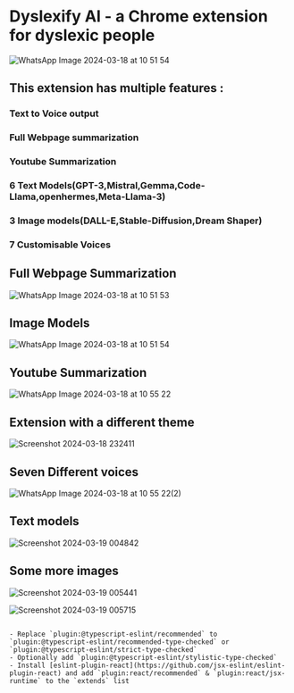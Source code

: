 # Dyslexify AI - a Chrome extension for dyslexic people

![WhatsApp Image 2024-03-18 at 10 51 54](https://github.com/Arpit-Kumar231/Dyslexsify/assets/142097093/a86e9326-5f74-453f-a303-b8d08c0787e9)

## This extension has multiple features :

### Text to Voice output

### Full Webpage summarization

### Youtube Summarization

### 6 Text Models(GPT-3,Mistral,Gemma,Code-Llama,openhermes,Meta-Llama-3)

### 3 Image models(DALL-E,Stable-Diffusion,Dream Shaper)

### 7 Customisable Voices

## Full Webpage Summarization

![WhatsApp Image 2024-03-18 at 10 51 53](https://github.com/Arpit-Kumar231/Dyslexsify/assets/142097093/9c2247fa-d214-43de-9007-3fa7ced876e2)

## Image Models

![WhatsApp Image 2024-03-18 at 10 51 54](https://github.com/Arpit-Kumar231/Dyslexsify/assets/142097093/3e065576-b562-45b5-8e18-8c14372450b8)

## Youtube Summarization

![WhatsApp Image 2024-03-18 at 10 55 22](https://github.com/Arpit-Kumar231/Dyslexsify/assets/142097093/c6b5db46-cdce-4a34-ac54-343c90209148)

## Extension with a different theme

![Screenshot 2024-03-18 232411](https://github.com/Arpit-Kumar231/Dyslexsify/assets/142097093/6cc79cf2-45f8-4d20-97d9-ccf2202a4c1d)

## Seven Different voices

![WhatsApp Image 2024-03-18 at 10 55 22(2)](https://github.com/Arpit-Kumar231/Dyslexsify/assets/142097093/83edaadd-3f2f-4cba-8b2e-2a363358daa1)

## Text models

![Screenshot 2024-03-19 004842](https://github.com/Arpit-Kumar231/Dyslexsify/assets/142097093/58970d11-166c-4fe1-b146-329c285e405a)

## Some more images

![Screenshot 2024-03-19 005441](https://github.com/Arpit-Kumar231/Dyslexsify/assets/142097093/105e5a6e-5471-48d0-8c7f-802bdddaf110)

![Screenshot 2024-03-19 005715](https://github.com/Arpit-Kumar231/Dyslexsify/assets/142097093/1d6d5aad-d0c0-4828-91c1-ddc07549e243)

```

- Replace `plugin:@typescript-eslint/recommended` to `plugin:@typescript-eslint/recommended-type-checked` or `plugin:@typescript-eslint/strict-type-checked`
- Optionally add `plugin:@typescript-eslint/stylistic-type-checked`
- Install [eslint-plugin-react](https://github.com/jsx-eslint/eslint-plugin-react) and add `plugin:react/recommended` & `plugin:react/jsx-runtime` to the `extends` list
```
